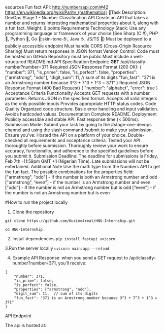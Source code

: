 esources
Fun fact API: http://numbersapi.com/#42
https://en.wikipedia.org/wiki/Parity_(mathematics)
:file_folder:Task Description: DevOps Stage 1 - Number Classification API
Create an API that takes a number and returns interesting mathematical properties about it, along with a fun fact.
Weight: 6 points
Requirements
Technology Stack:
Use any programming language or framework of your choice (See Sharp (C #), PHP :elephant:, Python :snake:, Go :runner::skin-tone-5:, Java :coffee:, JS/TS :nauseated_face:)
Must be deployed to a publicly accessible endpoint
Must handle CORS (Cross-Origin Resource Sharing)
Must return responses in JSON format
Version Control:
Code must be hosted on GitHub
Repository must be public
Must include a well-structured README.md
API Specification
Endpoint: **GET** <your-url>/api/classify-number?number=371
Required JSON Response Format (200 OK):
{
    "number": 371,
    "is_prime": false,
    "is_perfect": false,
    "properties": ["armstrong", "odd"],
    "digit_sum": 11,  // sum of its digits
    "fun_fact": "371 is an Armstrong number because 3^3 + 7^3 + 1^3 = 371"
}
Required JSON Response Format (400 Bad Request)
{
    "number": "alphabet",
    "error": true
}
Acceptance Criteria
Functionality
Accepts GET requests with a number parameter.
Returns JSON in the specified format.
Accepts all valid integers as the only possible inputs
Provides appropriate HTTP status codes.
Code Quality
Organized code structure.
Basic error handling and input validation.
Avoids hardcoded values.
Documentation
Complete README.
Deployment
Publicly accessible and stable API.
Fast response time (< 500ms).
Submission Mode:
Submit your task by going to the #stage-one-devops channel and using the slash command /submit to make your submission. Ensure you've:
Hosted the API on a platform of your choice.
Double-checked all requirements and acceptance criteria.
Tested your API thoroughly before submission.
Thoroughly review your work to ensure accuracy, functionality, and adherence to the specified guidelines before you submit it.
Submission Deadline:
The deadline for submissions is Friday, Feb 7th -11:59pm GMT +1 (Nigerian Time). Late submissions will not be entertained.
Additional Note
Use the math type from the Numbers API to get the fun fact.
The possible combinations for the properties field:
["armstrong", "odd"] - if the number is both an Armstrong number and odd
["armstrong", “even”] - if the number is an Armstrong number and even
["odd"] - if the number is not an Armstrong number but is odd
[”even”] - if the number is not an Armstrong number but is even


#How to run the project locally

1. Clone the repository
```
git clone https://github.com/Kusimo4real/HNG-Internship.git

cd HNG-Internship
```

2. Install dependencies
`pip install fastapi uvicorn`

3.Run the server locally
`uvicorn main:app --reload`

4. Example API Response: when you send a GET request to /api/classify-number?number=371, you'll receive:
```
{
    "number": 371,
    "is_prime": false,
    "is_perfect": false,
    "properties": ["armstrong", "odd"],
    "digit_sum": 11,  // sum of its digits
    "fun_fact": "371 is an Armstrong number because 3^3 + 7^3 + 1^3 = 371"
}
```

API Endpoint

The api is hosted at:
`
`

